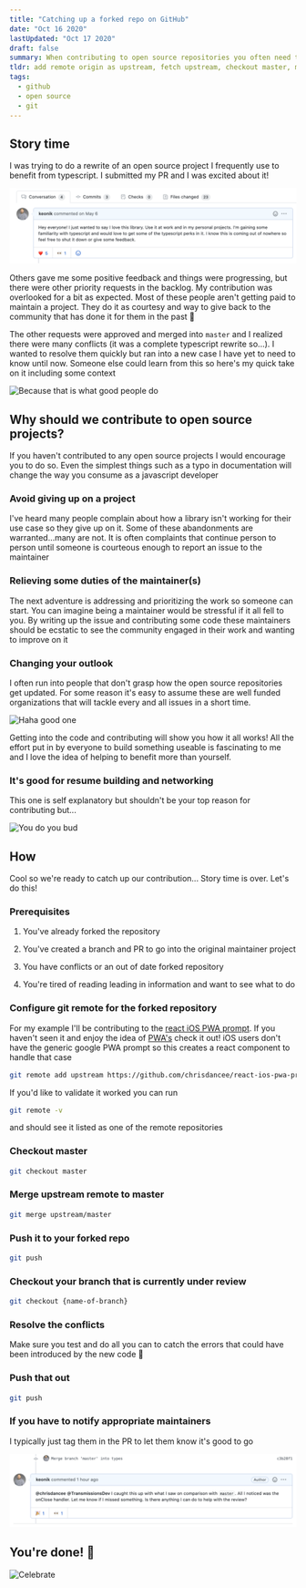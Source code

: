 ```yaml
---
title: "Catching up a forked repo on GitHub"
date: "Oct 16 2020"
lastUpdated: "Oct 17 2020"
draft: false
summary: When contributing to open source repositories you often need to catch up your fork of that repository to submit a contribution. Here's how to do it
tldr: add remote origin as upstream, fetch upstream, checkout master, merge upstream/master
tags:
  - github
  - open source
  - git
---
```


## Story time

I was trying to do a rewrite of an open source project I frequently use to benefit from typescript. I submitted my PR and I was excited about it!

![Open Source comment](./github-open-source-comment.png)

Others gave me some positive feedback and things were progressing, but there were other priority requests in the backlog. My contribution was overlooked for a bit as expected. Most of these people aren't getting paid to maintain a project. They do it as courtesy and way to give back to the community that has done it for them in the past 💪

The other requests were approved and merged into `master` and I realized there were many conflicts (it was a complete typescript rewrite so...). I wanted to resolve them quickly but ran into a new case I have yet to need to know until now. Someone else could learn from this so here's my quick take on it including some context

![Because that is what good people do](https://media3.giphy.com/media/gg9LCtsjjBninkG52i/giphy-downsized.gif?cid=6104955e88c4cd9d467590ce06a7cfa4f49ee86153b09ae0&rid=giphy-downsized.gif)

## Why should we contribute to open source projects?

If you haven't contributed to any open source projects I would encourage you to do so. Even the simplest things such as a typo in documentation will change the way you consume as a javascript developer

### Avoid giving up on a project

I've heard many people complain about how a library isn't working for their use case so they give up on it. Some of these abandonments are warranted...many are not. It is often complaints that continue person to person until someone is courteous enough to report an issue to the maintainer

### Relieving some duties of the maintainer(s)

The next adventure is addressing and prioritizing the work so someone can start. You can imagine being a maintainer would be stressful if it all fell to you. By writing up the issue and contributing some code these maintainers should be ecstatic to see the community engaged in their work and wanting to improve on it

### Changing your outlook

I often run into people that don't grasp how the open source repositories get updated. For some reason it's easy to assume these are well funded organizations that will tackle every and all issues in a short time.

![Haha good one](https://media4.giphy.com/media/4T3r8IKOkGDcLKBJ6y/giphy.gif?cid=6104955ed6909916cd9742d6474f68fe5e060573dc74dabb&rid=giphy.gif)

Getting into the code and contributing will show you how it all works! All the effort put in by everyone to build something useable is fascinating to me and I love the idea of helping to benefit more than yourself.

### It's good for resume building and networking

This one is self explanatory but shouldn't be your top reason for contributing but...

![You do you bud](https://media2.giphy.com/media/3o7btPUCHe5SptITo4/giphy.gif?cid=6104955effd2f64ef70e747c30756575a7cb783578effd50&rid=giphy.gif)

## How

Cool so we're ready to catch up our contribution... Story time is over. Let's do this!

### Prerequisites

1. You've already forked the repository

2. You've created a branch and PR to go into the original maintainer project

3. You have conflicts or an out of date forked repository

4. You're tired of reading leading in information and want to see what to do

### Configure git remote for the forked repository

For my example I'll be contributing to the [react iOS PWA prompt](https://github.com/chrisdancee/react-ios-pwa-prompt/pull/49). If you haven't seen it and enjoy the idea of [PWA's](https://web.dev/progressive-web-apps/) check it out! iOS users don't have the generic google PWA prompt so this creates a react component to handle that case

```bash
git remote add upstream https://github.com/chrisdancee/react-ios-pwa-prompt.git
```

If you'd like to validate it worked you can run

```bash
git remote -v
```

and should see it listed as one of the remote repositories

### Checkout master

```bash
git checkout master
```

### Merge upstream remote to master

```bash
git merge upstream/master
```

### Push it to your forked repo

```bash
git push
```

### Checkout your branch that is currently under review

```bash
git checkout {name-of-branch}
```

### Resolve the conflicts

Make sure you test and do all you can to catch the errors that could have been introduced by the new code 🤞

### Push that out

```bash
git push
```

### If you have to notify appropriate maintainers

I typically just tag them in the PR to let them know it's good to go

![Notification to maintainers](./notification-to-maintainers.png)

## You're done! 🎉

![Celebrate](https://media1.giphy.com/media/6nuiJjOOQBBn2/giphy.gif?cid=6104955e84eaf10d9a63254d453351fcdc4cbbec18a5fa39&rid=giphy.gif)
